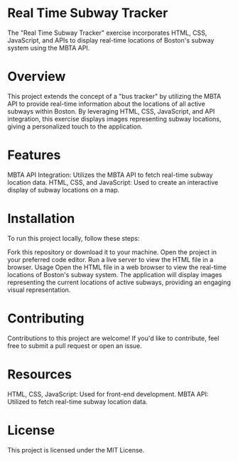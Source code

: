 # Real Time Subway Tracker
The "Real Time Subway Tracker" exercise incorporates HTML, CSS, JavaScript, and APIs to display real-time locations of Boston's subway system using the MBTA API.

# Overview
This project extends the concept of a "bus tracker" by utilizing the MBTA API to provide real-time information about the locations of all active subways within Boston. By leveraging HTML, CSS, JavaScript, and API integration, this exercise displays images representing subway locations, giving a personalized touch to the application.

# Features
MBTA API Integration: Utilizes the MBTA API to fetch real-time subway location data.
HTML, CSS, and JavaScript: Used to create an interactive display of subway locations on a map.
# Installation
To run this project locally, follow these steps:

Fork this repository or download it to your machine.
Open the project in your preferred code editor.
Run a live server to view the HTML file in a browser.
Usage
Open the HTML file in a web browser to view the real-time locations of Boston's subway system. The application will display images representing the current locations of active subways, providing an engaging visual representation.

# Contributing
Contributions to this project are welcome! If you'd like to contribute, feel free to submit a pull request or open an issue.

# Resources
HTML, CSS, JavaScript: Used for front-end development.
MBTA API: Utilized to fetch real-time subway location data.
# License
This project is licensed under the MIT License.
